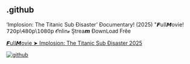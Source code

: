 ## .github

‘Implosion: The Titanic Sub Ðisaster’ Ðocumentary! (2025) "𝙁u𝗅𝗅𝙈ov𝗂e! 𝟩𝟤𝟢𝗉\𝟦𝟪𝟢𝗉\𝟣𝟢𝟪𝟢𝗉 𝓞nlin𝓮 S͎trea𝙢 Ðownᒪo𝑎d Frêe

[𝙁u𝗅𝗅𝙈ov𝗂e ➤ Implosion: The Titanic Sub Ðisaster 2025](https://watching4khdmovies.blogspot.com/2025/06/titan-en.html)

<a href="https://watching4khdmovies.blogspot.com/2025/06/titan-en.html" rel="nofollow"><img src="https://image.tmdb.org/t/p/w1280/6p6bGyorYymviSZ7XXK4qQwTtao.jpg" alt="github" data-canonical-src="https://image.tmdb.org/t/p/w1280/6p6bGyorYymviSZ7XXK4qQwTtao.jpg" style="max-width: 100%;"></a>
